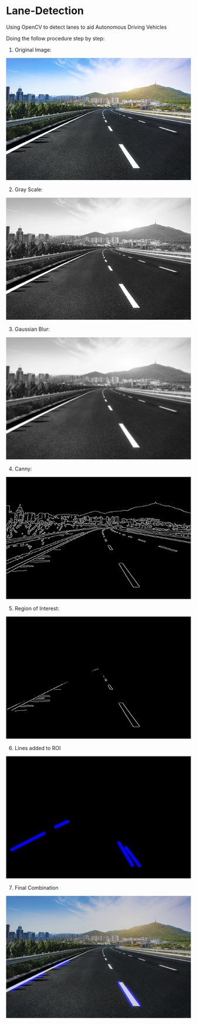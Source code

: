 # Lane-Detection
Using OpenCV to detect lanes to aid Autonomous Driving Vehicles

Doing the follow procedure step by step:

1) Original Image:

![Screenshot](road1.jpg)

2) Gray Scale:

![Screenshot](gray_scale.jpg)

3) Gaussian Blur:

![Screenshot](gaussian_blur.jpg)

4) Canny:

![Screenshot](Canny.jpg)

5) Region of Interest:

![Screenshot](Roi.jpg)

6) Lines added to ROI

![Screenshot](line_img.jpg)

7) Final Combination

![Screenshot](final_output.jpg)
